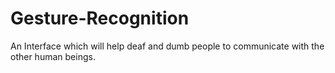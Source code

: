 # Gesture-Recognition
An Interface which will help deaf and dumb people to communicate with the other human beings.
